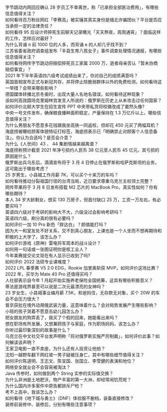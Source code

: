 字节跳动内网回应确认 28 岁员工不幸离世，称「已承担全部医治费用」，有哪些信息值得关注？  
如何看待百万粉丝网红「李赛高」被实锤其真实身份是缅北诈骗团伙？平台是否应当承担一定的法律责任？  
如何看待 95 后设计师猝死生前聊天记录曝光「天天熬夜，周周通宵」？面临这样的工作，怎样应对最好？  
为什么背诵 π 前 1000 位的人多，而背诵 e 的人却几乎找不到？  
江苏省委省政府调查组发布「丰县生育八孩女子」事件调查处理情况通报，有哪些信息值得关注？  
如何看待网传字节跳动将赔偿猝死员工家属 2000 万，逝者母亲否认「暂未协商赔偿事宜」？  
2021 年下半年英语四六级考试成绩出来了，你对自己的成绩满意吗？  
英国首相宣布正式与新冠共存，并将停止除脆弱群体以外的免费检测，如何看待这一举措？会带来哪些影响？  
德国媒体转播北京冬奥时，出现大量人名地名错误，如何看待这种现象？  
该如何高效圆场克里姆林宫发言人所说的：俄罗斯在历史上从未攻击过任何国家？  
如何评价北邮大学生在招生宣传 PPT 中夹带私货将校徽改成了嘉然头像?  
中央一号文件发布，确保粮食播种面积稳定，产量保持在 1.3 万亿斤以上，哪些信息值得关注？  
为什么男朋友不愿意多花钱跟我坐高铁一同返校，但却花 450 元买了两幅耳机？  
海底捞被曝给顾客体貌特征打标签，海底捞表示已「明确禁止对顾客个人信息备注」，你认为合适吗？是否会介意？  
为什么《人世间》43 、 44 集剧情越来越离谱？  
海底捞称预计截至 2021 年净亏损约人民币 38 亿元至人民币 45 亿元，其亏损的原因是什么？  
俄罗斯出兵乌东后，滴滴宣布将于 3 月 4 日停止在俄罗斯和哈萨克斯坦的业务，这可能出于哪些考虑？  
25 岁男生，小县城工作月薪 7K，可以买个十来万的车吗？  
如何看待推动分裂祖国行径的台湾当局，近日要求尊重乌克兰主权领土完整？  
网传苹果将于 3 月 8 日发布搭载 M2 芯片的 MacBook Pro，真实性如何？你有哪些期待？  
本人 34 岁大龄剩女，想买 130 万房子，但首付缺口 25 万，工资一万左右，有必要买吗？  
英语四六级对于考研的影响大不大，六级没过会影响考研吗？  
英语四六级，刷分真的很有必要吗？  
如何评价一加 10 Pro 新色「胖达白」？颜值能打吗？  
因为大一和室友处不好关系，交不到真心朋友，上课也是一个人坐而不想再期待和积极的上大学了，该怎么办？  
如何评价游戏《原神》雷电将军周本的战斗设计？  
如何用一句话或一张图证明你是核工业人？  
今年美赛提交论文现在有人显示已收到了吗?  
如何评价 2022 法硕专业课难度？  
2022 LPL 春季赛 V5 2:0 EDG，Rookie 加里奥斩获 MVP，如何评价这场比赛？  
2022 年，买华为 Mate 40 Pro 还值得买吗？  
人社部表示自今年 1 月起开始实施养老保险全国统筹，这具有哪些积极意义？  
蒂法是游戏界甚至可以说是二次元最漂亮的女神吗？  
23 岁女生，小县城事业编月薪 7.5K，和爸妈住，无存款无对象，买个 20W 的车会不会压力很大？  
普京获批在境外动用俄武装力量，这意味着什么？会对局势发展产生哪些影响？  
小班的孩子哭着不愿意去幼儿园怎么办？  
把女朋友的狗弄丢了，我买了个假的回来，她能看出来吗？  
想在职场有所发展，又想兼顾孩子与家庭，作为职场妈妈，该怎么办？  
你听过最印象深刻的故事是什么？  
乌克兰在中文社交平台发声明称「将对俄罗斯实施严厉制裁」，如何评价此事？如何解读该声明？  
王家卫电影一直不卖座，为什么还有人投资让他拍？  
沈阳一越野车翻下网红坡一男子疑被压身亡，其中有哪些细节值得关注？  
如何评价陈道明、王志文、陈宝国、张国立、李雪健的表演和地位？  
网络安全就业会不会容易被淘汰？  
Java 传参时，如何做到两个 String 实参的实际值交换？  
为什么非洲是土地肥沃，物产丰富的第一大洲，却经常闹饥荒呢？  
为什么国内许多案件中原告都排斥尸检？  
考不上高中，我该怎么办？  
如何看待《地下城与勇士》（DNF）体验服不删档，装备直接修改？  
装修前装修中、装修后，分别有哪些注意事项？  
